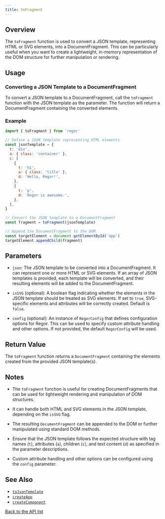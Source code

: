 ```yaml
---
title: toFragment
---
```


## Overview

The `toFragment` function is used to convert a JSON template, representing HTML or SVG elements, into a DocumentFragment. This can be particularly useful when you want to create a lightweight, in-memory representation of the DOM structure for further manipulation or rendering.

## Usage

### Converting a JSON Template to a DocumentFragment

To convert a JSON template to a DocumentFragment, call the `toFragment` function with the JSON template as the parameter. The function will return a DocumentFragment containing the converted elements.

### Example

```javascript
import { toFragment } from 'regor'

// Define a JSON template representing HTML elements
const jsonTemplate = {
  t: 'div',
  a: { class: 'container' },
  c: [
    {
      t: 'h1',
      a: { class: 'title' },
      d: 'Hello, Regor!',
    },
    {
      t: 'p',
      d: 'Regor is awesome.',
    },
  ],
}

// Convert the JSON template to a DocumentFragment
const fragment = toFragment(jsonTemplate)

// Append the DocumentFragment to the DOM
const targetElement = document.getElementById('app')
targetElement.appendChild(fragment)
```

## Parameters

- `json`: The JSON template to be converted into a DocumentFragment. It can represent one or more HTML or SVG elements. If an array of JSON templates is provided, each template will be converted, and their resulting elements will be added to the DocumentFragment.

- `isSVG` (optional): A boolean flag indicating whether the elements in the JSON template should be treated as SVG elements. If set to `true`, SVG-specific elements and attributes will be correctly created. Default is `false`.

- `config` (optional): An instance of `RegorConfig` that defines configuration options for Regor. This can be used to specify custom attribute handling and other options. If not provided, the default `RegorConfig` will be used.

## Return Value

The `toFragment` function returns a `DocumentFragment` containing the elements created from the provided JSON template(s).

## Notes

- The `toFragment` function is useful for creating DocumentFragments that can be used for lightweight rendering and manipulation of DOM structures.

- It can handle both HTML and SVG elements in the JSON template, depending on the `isSVG` flag.

- The resulting `DocumentFragment` can be appended to the DOM or further manipulated using standard DOM methods.

- Ensure that the JSON template follows the expected structure with tag names (`t`), attributes (`a`), children (`c`), and text content (`d`) as specified in the parameter descriptions.

- Custom attribute handling and other options can be configured using the `config` parameter.

## See Also

- [`toJsonTemplate`](/api/toJsonTemplate)
- [`createApp`](/api/createApp)
- [`createComponent`](/api/createComponent)

[Back to the API list](/api/)
